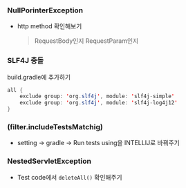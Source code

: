 ### NullPorinterException



+ http method 확인해보기

  > RequestBody인지 RequestParam인지





### SLF4J 충돌

build.gradle에 추가하기

```java
all {
    exclude group: 'org.slf4j', module: 'slf4j-simple'
    exclude group: 'org.slf4j', module: 'slf4j-log4j12'
}
```





### (filter.includeTestsMatchig)

+ setting -> gradle -> Run tests using을 INTELLIJ로 바꿔주기





### NestedServletException

+ Test code에서 `deleteAll()` 확인해주기



